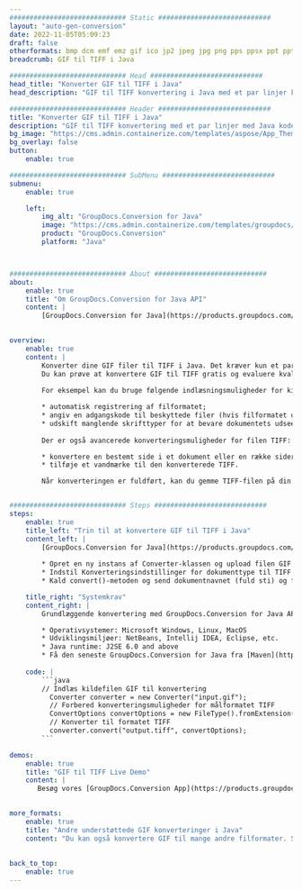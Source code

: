 ```yaml
---
############################# Static ############################
layout: "auto-gen-conversion"
date: 2022-11-05T05:09:23
draft: false
otherformats: bmp dcm emf emz gif ico jp2 jpeg jpg png pps ppsx ppt pptx psb psd svg svgz tga tif tiff webp wmf wmz
breadcrumb: GIF til TIFF i Java

############################# Head ############################
head_title: "Konverter GIF til TIFF i Java"
head_description: "GIF til TIFF konvertering i Java med et par linjer kode. Konverter over 160 filformater ved hjælp af GroupDocs dokumentkonverterings-API for Java"

############################# Header ############################
title: "Konverter GIF til TIFF i Java"
description: "GIF til TIFF konvertering med et par linjer med Java kode"
bg_image: "https://cms.admin.containerize.com/templates/aspose/App_Themes/V3/images/bg/header1.png"
bg_overlay: false
button:
    enable: true

############################# SubMenu ############################
submenu:
    enable: true

    left:
        img_alt: "GroupDocs.Conversion for Java"
        image: "https://cms.admin.containerize.com/templates/groupdocs/images/product-logos/90x90-noborder/groupdocs-conversion-java.png"
        product: "GroupDocs.Conversion"
        platform: "Java"



############################# About ############################
about:
    enable: true
    title: "Om GroupDocs.Conversion for Java API"
    content: |
        [GroupDocs.Conversion for Java](https://products.groupdocs.com/conversion/java/) er en avanceret filformatkonverterings-API til konvertering mellem populære billed- og dokumentformater såsom Microsoft Office, OpenDocument, PDF, HTML, e-mail, CAD. og meget mere med blot et par linjer kode. Den native API registrerer automatisk formaterne af de originale dokumenter og tilbyder mange muligheder for at tilpasse de konverterede dokumenter. Sammen med funktionen til at udtrække information fra et dokument, understøtter den også caching af konverteringsresultaterne til den lokale disk som standard. Enhver form for cachelagring kan dog understøttes ved at implementere de passende grænseflader - Amazon S3, Dropbox, Google Drive, Windows Azure, Reddis eller andre.
    

overview:
    enable: true
    content: |
        Konverter dine GIF filer til TIFF i Java. Det kræver kun et par linjer med Java kode på enhver platform efter eget valg, såsom Windows, Linux, macOS.
        Du kan prøve at konvertere GIF til TIFF gratis og evaluere kvaliteten af ​​konverteringsresultaterne. Sammen med simple filkonverteringsscripts kan du prøve mere sofistikerede muligheder for at indlæse GIF-kildefilen og gemme TIFF-outputtet. 
        
        For eksempel kan du bruge følgende indlæsningsmuligheder for kilden GIF:

        * automatisk registrering af filformatet;
        * angiv en adgangskode til beskyttede filer (hvis filformatet understøtter det);
        * udskift manglende skrifttyper for at bevare dokumentets udseende.
        
        Der er også avancerede konverteringsmuligheder for filen TIFF:

        * konvertere en bestemt side i et dokument eller en række sider;
        * tilføje et vandmærke til den konverterede TIFF.

        Når konverteringen er fuldført, kan du gemme TIFF-filen på din lokale filsti eller på et tredjepartslager såsom FTP, Amazon S3, Google Drive, Dropbox osv. Bemærk venligst - for at konvertere GIF til TIFF, behøver du ikke installere yderligere software, såsom MS Office, Open Office, Adobe Acrobat Reader osv.


############################# Steps ############################
steps:
    enable: true
    title_left: "Trin til at konvertere GIF til TIFF i Java"
    content_left: |
        [GroupDocs.Conversion for Java](https://products.groupdocs.com/conversion/java/) giver udviklere mulighed for nemt at konvertere GIF fil til TIFF med et par linjer kode.
        
        * Opret en ny instans af Converter-klassen og upload filen GIF med den fulde sti
        * Indstil Konverteringsindstillinger for dokumenttype til TIFF
        * Kald convert()-metoden og send dokumentnavnet (fuld sti) og formatet (TIFF) som en parameter

    title_right: "Systemkrav"
    content_right: |
        Grundlæggende konvertering med GroupDocs.Conversion for Java API kan udføres med blot et par linjer kode. Vores API'er understøttes på alle større platforme og operativsystemer. Før du udfører koden nedenfor, skal du sørge for, at du har følgende forudsætninger installeret på dit system.

        * Operativsystemer: Microsoft Windows, Linux, MacOS
        * Udviklingsmiljøer: NetBeans, Intellij IDEA, Eclipse, etc.
        * Java runtime: J2SE 6.0 and above
        * Få den seneste GroupDocs.Conversion for Java fra [Maven](https://repository.groupdocs.com/webapp/#/artifacts/browse/tree/General/repo/com/groupdocs/groupdocs-conversion)
         
    code: |
        ```java    
        // Indlæs kildefilen GIF til konvertering
          Converter converter = new Converter("input.gif");
          // Forbered konverteringsmuligheder for målformatet TIFF
          ConvertOptions convertOptions = new FileType().fromExtension("tiff").getConvertOptions();
          // Konverter til formatet TIFF
          converter.convert("output.tiff", convertOptions);
        ```

demos:
    enable: true
    title: "GIF til TIFF Live Demo"
    content: |
       Besøg vores [GroupDocs.Conversion App](https://products.groupdocs.app/conversion/family) websted, og prøv GIF til TIFF konvertering nu. Den gratis demo har følgende fordele
          

more_formats:
    enable: true
    title: "Andre understøttede GIF konverteringer i Java"
    content: "Du kan også konvertere GIF til mange andre filformater. Se venligst listen nedenfor."
       
       
back_to_top:
    enable: true
---
```

